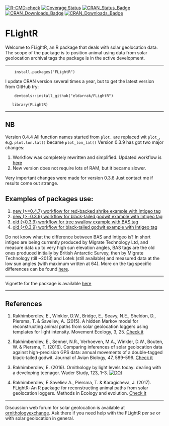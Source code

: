 [![R-CMD-check](https://github.com/eldarrak/FLightR/actions/workflows/R-CMD-check.yaml/badge.svg)](https://github.com/eldarrak/FLightR/actions/workflows/R-CMD-check.yaml)
[![Coverage Status](https://img.shields.io/codecov/c/github/eldarrak/FLightR/master.svg)](https://app.codecov.io/github/eldarrak/FLightR?branch=master)
[![CRAN_Status_Badge](https://www.r-pkg.org/badges/version/FLightR)](https://CRAN.R-project.org/package=FLightR)
[![CRAN_Downloads_Badge](https://cranlogs.r-pkg.org/badges/FLightR?color=brightgreen)](https://CRAN.R-project.org/package=FLightR)
[![CRAN_Downloads_Badge](https://cranlogs.r-pkg.org/badges/grand-total/FLightR?color=brightgreen)](https://CRAN.R-project.org/package=FLightR)


FLightR
=======

Welcome to FLightR, an R package that deals with solar geolocation data. 
The scope of the package is to position animal using data from solar geolocation archival tags
the package is in the active development.

---------------	
```{r}
    install.packages("FLightR")
```
I update CRAN version several times a year, but to get the latest version from GitHub try:
```{r}
    devtools::install_github("eldarrak/FLightR")
```

```{r}
   library(FLightR)
```

---------------

## NB
Version 0.4.4 All function names started from `plot.` are replaced wit `plot_`, e.g. `plot.lon.lat()` became `plot_lon_lat()`
Version 0.3.9 has got two major changes:

1. Workflow was completely rewritten and simplified. Updated workflow is [here](https://github.com/eldarrak/FLightR/blob/master/examples/Black-Tailed_Godwit_FLightR_vignette/FLightR_analysis_workflow.Rmd)
2. New version does not require lots of RAM, but it became slower.

Very important changes were made for version 0.3.6
Just contact me if results come out strange.

## Examples of packages use:
1. [new (>=0.4.7) workflow for red-backed shrike example with Intigeo tag](https://github.com/eldarrak/FLightR_shrike_vignette)
2.  [new (>=0.3.9) workflow for black-tailed godwit example with Intigeo tag](https://github.com/eldarrak/FLightR/blob/master/examples/Black-Tailed_Godwit_FLightR_vignette/FLightR_analysis_workflow.Rmd)
3.  [old (<0.3.9) workflow for tree swallow example with BAS tag](https://github.com/eldarrak/FLightR/blob/master/examples/tree_swallow_BAS_tag_example/tree_swallow_analysis.Rmd)
4.  [old (<0.3.9) workflow for black-tailed godwit example with Intigeo tag](https://github.com/eldarrak/FLightR/blob/master/examples/Black-Tailed_Godwit_JAB_example/A6_FLightR_analysis.Rmd)

Do not know what the difference between BAS and Intigeo is? In short intigeo are being currently produced by Migrate Technology Ltd, and measure data up to very high sun elevation angles, BAS tags are the old ones produced initially by British Antarctic Survey, then by Migrate Technology (till ~2013) and Lotek (still available) and measured data at the low sun angles (with maximum written at 64). More on the tag specific differences can be found [here](https://github.com/eldarrak/FLightR/wiki/setting-up-tag-specific-boundaries).

-------------

Vignette for the package is available [here](https://github.com/eldarrak/FLightR/blob/master/vignettes/FLightR_with_black-tailed_godwit_vignette_from_MEE_2017.Rmd)

-------------

## References
1. Rakhimberdiev, E., Winkler, D.W., Bridge, E., Seavy, N.E., Sheldon, D., Piersma, T. & Saveliev, A. (2015). A hidden Markov model for reconstructing animal paths from solar geolocation loggers using templates for light intensity. Movement Ecology, 3, 25. [Check it](https://movementecologyjournal.biomedcentral.com/articles/10.1186/s40462-015-0062-5)

2. Rakhimberdiev, E., Senner, N.R., Verhoeven, M.A., Winkler, D.W., Bouten, W. & Piersma, T. (2016). Comparing inferences of solar geolocation data against high-precision GPS data: annual movements of a double-tagged black-tailed godwit. Journal of Avian Biology, 47, 589–596. [Check it](https://onlinelibrary.wiley.com/doi/10.1111/jav.00891)

3. Rakhimberdiev, E. (2016). Ornithology by light levels today: dealing with a developing teenager. Wader Study, 123, 1–3. [![DOI](https://zenodo.org/badge/DOI/10.5281/zenodo.166000.svg)](https://doi.org/10.5281/zenodo.166000)

4. Rakhimberdiev, E.Saveliev A., Piersma, T. & Karagicheva, J. (2017). FLightR: An R package for reconstructing animal paths from solar geolocation loggers. Methods in Ecology and evolution. [Check it](https://doi.org/10.1111/2041-210X.12765)

-------------
Discussion web forum for solar geolocation is available at [ornithologyexchange](https://ornithologyexchange.org/forums/forum/259-geolocator-discussion-support/). Ask there if you need help with the FLightR _per se_ or with solar geolocation in general.

